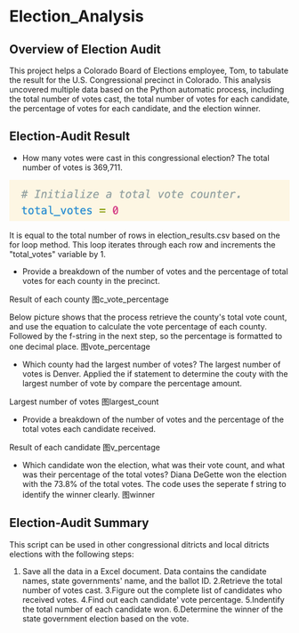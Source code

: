 # Election_Analysis
## Overview of Election Audit
This project helps a Colorado Board of Elections employee, Tom, to tabulate the result for the U.S. Congressional precinct in Colorado. This analysis uncovered multiple data based on the Python automatic process, including the total number of votes cast, the total number of votes for each candidate, the percentage of votes for each candidate, and the election winner.


## Election-Audit Result
* How many votes were cast in this congressional election? 
The total number of votes is 369,711. 

![total_votes1](Resources/total_votes1.png)

It is equal to the total number of rows in election_results.csv based on the for loop method. This loop iterates through each row and increments the "total_votes" variable by 1.

* Provide a breakdown of the number of votes and the percentage of total votes for each county in the precinct. 

Result of each county
图c_vote_percentage


Below picture shows that the process retrieve the county's total vote count, and use the equation to calculate the vote percentage of each county. Followed by the f-string in the next step, so the percentage is formatted to one decimal place.
图vote_percentage


* Which county had the largest number of votes?
The largest number of votes is Denver.
Applied the if statement to determine the couty with the largest number of vote by compare the percentage amount. 

Largest number of votes
图largest_count

* Provide a breakdown of the number of votes and the percentage of the total votes each candidate received.

Result of each candidate
图v_percentage

* Which candidate won the election, what was their vote count, and what was their percentage of the total votes? 
Diana DeGette won the election with the 73.8% of the total votes. The code uses the seperate f string to identify the winner clearly. 
图winner


## Election-Audit Summary
This script can be used in other congressional ditricts and local ditricts elections with the following steps:
1. Save all the data in a Excel document. Data contains the candidate names, state governments' name, and the ballot ID.
2.Retrieve the total number of votes cast.
3.Figure out the complete list of candidates who received votes.
4.Find out each candidate' vote percentage.
5.Indentify the total number of each candidate won.
6.Determine the winner of the state government election based on the vote.
